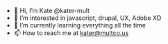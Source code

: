 - 👋 Hi, I’m Kate @kater-mult
- 👀 I’m interested in javascript, drupal, UX, Adobe XD
- 🌱 I’m currently learning everything all the time
- 📫 How to reach me at kater@multco.us

<!---
kater-mult/kater-mult is a ✨ special ✨ repository because its `README.md` (this file) appears on your GitHub profile.
You can click the Preview link to take a look at your changes.
--->
